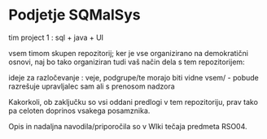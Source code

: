 # Podjetje SQMalSys

tim project 1 :  sql + java + UI

vsem timom skupen repozitorij; ker je vse organizirano na demokratični osnovi, naj bo tako organiziran tudi vaš način dela s tem repozitorijem: 

ideje za razločevanje : veje, podgrupe/te morajo biti vidne vsem/ - pobude razrešuje upravljalec sam ali s prenosom
nadzora

Kakorkoli, ob zaključku so vsi oddani predlogi v tem repozitoriju, prav tako pa celoten doprinos vsakega posamznika.

Opis in nadaljna navodila/priporočila so v WIki tečaja predmeta RSO04.
